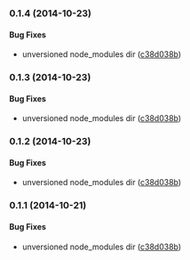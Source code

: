 <a name="0.1.4"></a>
### 0.1.4 (2014-10-23)


#### Bug Fixes

* unversioned node_modules dir ([c38d038b](https://github.com/wayneparkes/ui/commit/c38d038b81211878885f1d582038c49b088251ef))


<a name="0.1.3"></a>
### 0.1.3 (2014-10-23)


#### Bug Fixes

* unversioned node_modules dir ([c38d038b](https://github.com/wayneparkes/ui/commit/c38d038b81211878885f1d582038c49b088251ef))


<a name="0.1.2"></a>
### 0.1.2 (2014-10-23)


#### Bug Fixes

* unversioned node_modules dir ([c38d038b](https://github.com/wayneparkes/ui/commit/c38d038b81211878885f1d582038c49b088251ef))


<a name="0.1.1"></a>
### 0.1.1 (2014-10-21)


#### Bug Fixes

* unversioned node_modules dir ([c38d038b](https://github.com/wayneparkes/ui/commit/c38d038b81211878885f1d582038c49b088251ef))

